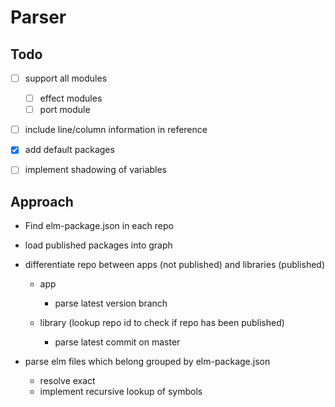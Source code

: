 # Parser

## Todo

- [ ] support all modules
  - [ ] effect modules
  - [ ] port module
- [ ] include line/column information in reference
- [x] add default packages
- [ ] implement shadowing of variables


## Approach

- Find elm-package.json in each repo

- load published packages into graph

- differentiate repo between apps (not published) and libraries (published)
  - app
    - parse latest version branch

  - library (lookup repo id to check if repo has been published)
    - parse latest commit on master

- parse elm files which belong grouped by elm-package.json
  - resolve exact
  - implement recursive lookup of symbols
